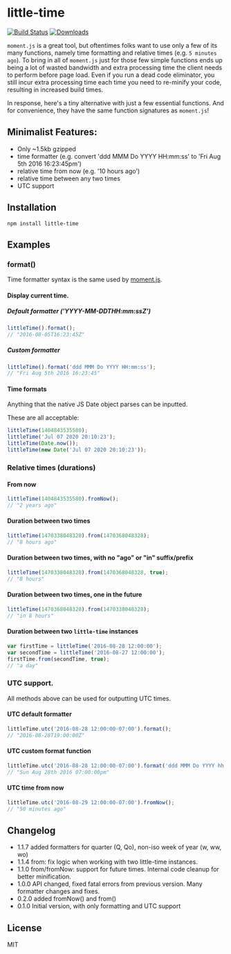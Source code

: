 # little-time
[![Build Status](https://travis-ci.org/davidcalhoun/little-time.svg?branch=master)](https://travis-ci.org/davidcalhoun/little-time)
[![Downloads][downloads-image]][npm-url]

`moment.js` is a great tool, but oftentimes folks want to use only a few of its many functions, namely time formatting and relative times (e.g. `5 minutes ago`).  To bring in all of `moment.js` just for those few simple functions ends up being a lot of wasted bandwidth and extra processing time the client needs to perform before page load.  Even if you run a dead code eliminator, you still incur extra processing time each time you need to re-minify your code, resulting in increased build times.

In response, here's a tiny alternative with just a few essential functions.  And for convenience, they have the same function signatures as `moment.js`!

## Minimalist Features:
* Only ~1.5kb gzipped
* time formatter (e.g. convert 'ddd MMM Do YYYY HH:mm:ss' to 'Fri Aug 5th 2016 16:23:45pm')
* relative time from now (e.g. '10 hours ago')
* relative time between any two times
* UTC support

## Installation

`npm install little-time`

## Examples

### format()
Time formatter syntax is the same used by [moment.js](http://momentjs.com/docs/#/displaying/format/).


#### Display current time.

##### Default formatter ('YYYY-MM-DDTHH:mm:ssZ')

```js
littleTime().format();
// "2016-08-05T16:23:45Z"
```

##### Custom formatter

```js
littleTime().format('ddd MMM Do YYYY HH:mm:ss');
// "Fri Aug 5th 2016 16:23:45"
```

#### Time formats
Anything that the native JS Date object parses can be inputted.

These are all acceptable:

```js
littleTime(1404843535580);
littleTime('Jul 07 2020 20:10:23');
littleTime(Date.now());
littleTime(new Date('Jul 07 2020 20:10:23'));
```

### Relative times (durations)

#### From now
```js
littleTime(1404843535580).fromNow();
// "2 years ago"
```

#### Duration between two times
```js
littleTime(1470338048328).from(1470368048328);
// "8 hours ago"
```

#### Duration between two times, with no "ago" or "in" suffix/prefix
```js
littleTime(1470338048328).from(1470368048328, true);
// "8 hours"
```

#### Duration between two times, one in the future
```js
littleTime(1470368048328).from(1470338048328);
// "in 8 hours"
```

#### Duration between two `little-time` instances
```js
var firstTime = littleTime('2016-08-28 12:00:00');
var secondTime = littleTime('2016-08-27 12:00:00');
firstTime.from(secondTime, true);
// "a day"
```

### UTC support.
All methods above can be used for outputting UTC times.

#### UTC default formatter
```js
littleTime.utc('2016-08-28 12:00:00-07:00').format();
// "2016-08-28T19:00:00Z"
```

#### UTC custom format function
```js
littleTime.utc('2016-08-28 12:00:00-07:00').format('ddd MMM Do YYYY hh:mm:ssa');
// "Sun Aug 28th 2016 07:00:00pm"
```

#### UTC time from now
```js
littleTime.utc('2016-08-29 12:00:00-07:00').fromNow();
// "50 minutes ago"
```

## Changelog
* 1.1.7 added formatters for quarter (Q, Qo), non-iso week of year (w, ww, wo)
* 1.1.4 from: fix logic when working with two little-time instances.
* 1.1.0 from/fromNow: support for future times.  Internal code cleanup for better minification.
* 1.0.0 API changed, fixed fatal errors from previous version.  Many formatter changes and fixes.
* 0.2.0 added fromNow() and from()
* 0.1.0 Initial version, with only formatting and UTC support

## License
MIT

[downloads-image]: https://img.shields.io/npm/dt/little-time.svg
[npm-url]: https://www.npmjs.com/package/little-time
[npm-image]: https://img.shields.io/npm/v/little-time.svg
